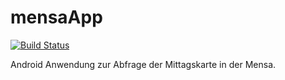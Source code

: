 # mensaApp
[![Build Status](https://travis-ci.org/thorstenwitt/mensaApp.svg?branch=master)](https://travis-ci.org/thorstenwitt/mensaApp)

Android Anwendung zur Abfrage der Mittagskarte in der Mensa.
